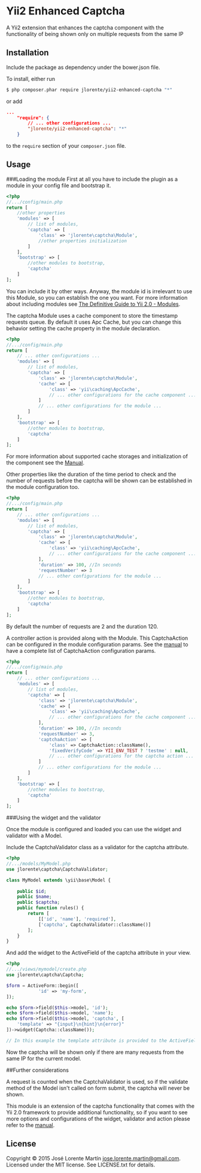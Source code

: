Yii2 Enhanced Captcha
=====================

A Yii2 extension that enhances the captcha component with the functionality of 
being shown only on multiple requests from the same IP

## Installation

Include the package as dependency under the bower.json file.

To install, either run

```bash
$ php composer.phar require jlorente/yii2-enhanced-captcha "*"
```

or add

```json
...
    "require": {
        // ... other configurations ...
        "jlorente/yii2-enhanced-captcha": "*"
    }
```

to the ```require``` section of your `composer.json` file.

## Usage

###Loading the module
First at all you have to include the plugin as a module in your config file and 
bootstrap it.

```php
<?php
//.../config/main.php
return [
    //other properties
    'modules' => [
        // list of modules,
        'captcha' => [
            'class' => 'jlorente\captcha\Module',
            //other properties initialization
        ]
    ],
    'bootstrap' => [
        //other modules to bootstrap,
        'captcha'
    ]
];
```
You can include it by other ways. Anyway, the module id is irrelevant to use 
this Module, so you can establish the one you want. For more information about 
including modules see [The Definitive Guide to Yii 2.0 - Modules](http://www.yiiframework.com/doc-2.0/guide-structure-modules.html).

The captcha Module uses a cache component to store the timestamp requests queue. 
By default it uses Apc Cache, but you can change this behavior setting the cache 
property in the module declaration.

```php
<?php
//.../config/main.php
return [
    // ... other configurations ...
    'modules' => [
        // list of modules,
        'captcha' => [
            'class' => 'jlorente\captcha\Module',
            'cache' => [
                'class' => 'yii\caching\ApcCache',
                // ... other configurations for the cache component ...
            ]
            // ... other configurations for the module ...
        ]
    ],
    'bootstrap' => [
        //other modules to bootstrap,
        'captcha'
    ]
];
```

For more information about supported cache storages and initialization of the 
component see the [Manual](http://www.yiiframework.com/doc-2.0/guide-caching-data.html#supported-cache-storage).

Other properties like the duration of the time period to check and the number of 
requests before the captcha will be shown can be established in the module 
configuration too.


```php
<?php
//.../config/main.php
return [
    // ... other configurations ...
    'modules' => [
        // list of modules,
        'captcha' => [
            'class' => 'jlorente\captcha\Module',
            'cache' => [
                'class' => 'yii\caching\ApcCache',
                // ... other configurations for the cache component ...
            ],
            'duration' => 100, //In seconds
            'requestNumber' => 3
            // ... other configurations for the module ...
        ]
    ],
    'bootstrap' => [
        //other modules to bootstrap,
        'captcha'
    ]
];
```

By default the number of requests are 2 and the duration 120.

A controller action is provided along with the Module. This CaptchaAction can 
be configured in the module configuration params. See the [manual](http://www.yiiframework.com/doc-2.0/yii-captcha-captchaaction.html) 
to have a complete list of CaptchaAction configuration params.

```php
<?php
//.../config/main.php
return [
    // ... other configurations ...
    'modules' => [
        // list of modules,
        'captcha' => [
            'class' => 'jlorente\captcha\Module',
            'cache' => [
                'class' => 'yii\caching\ApcCache',
                // ... other configurations for the cache component ...
            ],
            'duration' => 100, //In seconds
            'requestNumber' => 3,
            'captchaAction' => [
                'class' => CaptchaAction::className(),
                'fixedVerifyCode' => YII_ENV_TEST ? 'testme' : null,
                // ... other configurations for the captcha action ...
            ]
            // ... other configurations for the module ...
        ]
    ],
    'bootstrap' => [
        //other modules to bootstrap,
        'captcha'
    ]
];
```


###Using the widget and the validator

Once the module is configured and loaded you can use the widget and validator 
with a Model.

Include the CaptchaValidator class as a validator for the captcha attribute.

```php
<?php
//.../models/MyModel.php
use jlorente\captcha\CaptchaValidator;

class MyModel extends \yii\base\Model {
    
    public $id;
    public $name;
    public $captcha;
    public function rules() {
        return [
            [['id', 'name'], 'required'],
            ['captcha', CaptchaValidator::className()]
        ];
    }
}
```

And add the widget to the ActiveField of the captcha attribute in your view.

```php
<?php
//.../views/mymodel/create.php
use jlorente\captcha\Captcha;

$form = ActiveForm::begin([
            'id' => 'my-form',
]);

echo $form->field($this->model, 'id');
echo $form->field($this->model, 'name');
echo $form->field($this->model, 'captcha', [
    'template' => "{input}\n{hint}\n{error}"
])->widget(Captcha::className());

// In this example the template attribute is provided to the ActiveField in order to hide the label of the captcha attribute.
```

Now the captcha will be shown only if there are many requests from the same IP for the current model.

##Further considerations

A request is counted when the CaptchaValidator is used, so if the validate method 
of the Model isn't called on form submit, the captcha will never be shown.

This module is an extension of the captcha functionality that comes with the Yii 2.0 
framework to provide additional functionality, so if you want to see more 
options and configurations of the widget, validator and action please refer to 
the [manual](http://www.yiiframework.com/doc-2.0/yii-captcha-captcha.html).

## License 
Copyright &copy; 2015 José Lorente Martín <jose.lorente.martin@gmail.com>.
Licensed under the MIT license. See LICENSE.txt for details.